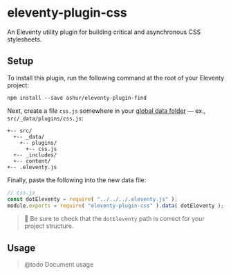 # eleventy-plugin-css

An Eleventy utility plugin for building critical and asynchronous CSS stylesheets.

## Setup

To install this plugin, run the following command at the root of your Eleventy project:

```
npm install --save ashur/eleventy-plugin-find
```

Next, create a file `css.js` somewhere in your [global data folder](https://www.11ty.dev/docs/data-global/) — ex., `src/_data/plugins/css.js`:

```
+-- src/
  +-- _data/
	+-- plugins/
	  +-- css.js
  +-- _includes/
  +-- content/
+-- .eleventy.js
```

Finally, paste the following into the new data file:

```javascript
// css.js
const dotEleventy = require( "../../../.eleventy.js" );
module.exports = require( "eleventy-plugin-css" ).data( dotEleventy );
```

> 🎈 Be sure to check that the `dotEleventy` path is correct for your project structure.


## Usage

> @todo Document usage

